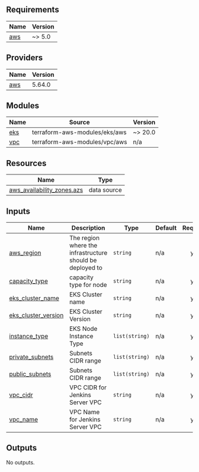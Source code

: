 <!-- BEGIN_TF_DOCS -->
## Requirements

| Name | Version |
|------|---------|
| <a name="requirement_aws"></a> [aws](#requirement\_aws) | ~> 5.0 |

## Providers

| Name | Version |
|------|---------|
| <a name="provider_aws"></a> [aws](#provider\_aws) | 5.64.0 |

## Modules

| Name | Source | Version |
|------|--------|---------|
| <a name="module_eks"></a> [eks](#module\_eks) | terraform-aws-modules/eks/aws | ~> 20.0 |
| <a name="module_vpc"></a> [vpc](#module\_vpc) | terraform-aws-modules/vpc/aws | n/a |

## Resources

| Name | Type |
|------|------|
| [aws_availability_zones.azs](https://registry.terraform.io/providers/hashicorp/aws/latest/docs/data-sources/availability_zones) | data source |

## Inputs

| Name | Description | Type | Default | Required |
|------|-------------|------|---------|:--------:|
| <a name="input_aws_region"></a> [aws\_region](#input\_aws\_region) | The region where the infrastructure should be deployed to | `string` | n/a | yes |
| <a name="input_capacity_type"></a> [capacity\_type](#input\_capacity\_type) | capacity type for node | `string` | n/a | yes |
| <a name="input_eks_cluster_name"></a> [eks\_cluster\_name](#input\_eks\_cluster\_name) | EKS Cluster name | `string` | n/a | yes |
| <a name="input_eks_cluster_version"></a> [eks\_cluster\_version](#input\_eks\_cluster\_version) | EKS Cluster Version | `string` | n/a | yes |
| <a name="input_instance_type"></a> [instance\_type](#input\_instance\_type) | EKS Node Instance Type | `list(string)` | n/a | yes |
| <a name="input_private_subnets"></a> [private\_subnets](#input\_private\_subnets) | Subnets CIDR range | `list(string)` | n/a | yes |
| <a name="input_public_subnets"></a> [public\_subnets](#input\_public\_subnets) | Subnets CIDR range | `list(string)` | n/a | yes |
| <a name="input_vpc_cidr"></a> [vpc\_cidr](#input\_vpc\_cidr) | VPC CIDR for Jenkins Server VPC | `string` | n/a | yes |
| <a name="input_vpc_name"></a> [vpc\_name](#input\_vpc\_name) | VPC Name for Jenkins Server VPC | `string` | n/a | yes |

## Outputs

No outputs.
<!-- END_TF_DOCS -->